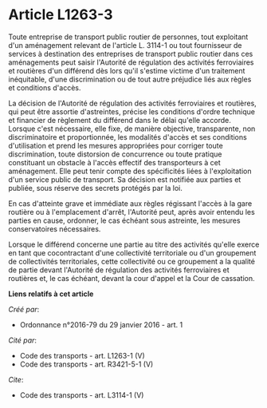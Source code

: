 # Article L1263-3

Toute entreprise de transport public routier de personnes, tout exploitant d'un aménagement relevant de l'article L. 3114-1
ou tout fournisseur de services à destination des entreprises de transport public routier dans ces aménagements peut saisir
l'Autorité de régulation des activités ferroviaires et routières d'un différend dès lors qu'il s'estime victime d'un
traitement inéquitable, d'une discrimination ou de tout autre préjudice liés aux règles et conditions d'accès. 

La décision de l'Autorité de régulation des activités ferroviaires et routières, qui peut être assortie d'astreintes, précise
les conditions d'ordre technique et financier de règlement du différend dans le délai qu'elle accorde. Lorsque c'est
nécessaire, elle fixe, de manière objective, transparente, non discriminatoire et proportionnée, les modalités d'accès et ses
conditions d'utilisation et prend les mesures appropriées pour corriger toute discrimination, toute distorsion de concurrence
ou toute pratique constituant un obstacle à l'accès effectif des transporteurs à cet aménagement. Elle peut tenir compte des
spécificités liées à l'exploitation d'un service public de transport. Sa décision est notifiée aux parties et publiée, sous
réserve des secrets protégés par la loi. 

En cas d'atteinte grave et immédiate aux règles régissant l'accès à la gare routière ou à l'emplacement d'arrêt, l'Autorité
peut, après avoir entendu les parties en cause, ordonner, le cas échéant sous astreinte, les mesures conservatoires
nécessaires. 

Lorsque le différend concerne une partie au titre des activités qu'elle exerce en tant que cocontractant d'une collectivité
territoriale ou d'un groupement de collectivités territoriales, cette collectivité ou ce groupement a la qualité de partie
devant l'Autorité de régulation des activités ferroviaires et routières et, le cas échéant, devant la cour d'appel et la Cour
de cassation.

**Liens relatifs à cet article**

_Créé par_:

  - Ordonnance n°2016-79 du 29 janvier 2016 - art. 1

_Cité par_:

  - Code des transports - art. L1263-1 (V)
  - Code des transports - art. R3421-5-1 (V)

_Cite_:

  - Code des transports - art. L3114-1 (V)
